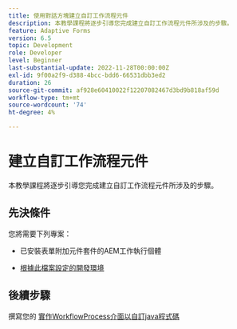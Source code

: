 ```yaml
---
title: 使用對話方塊建立自訂工作流程元件
description: 本教學課程將逐步引導您完成建立自訂工作流程元件所涉及的步驟。
feature: Adaptive Forms
version: 6.5
topic: Development
role: Developer
level: Beginner
last-substantial-update: 2022-11-28T00:00:00Z
exl-id: 9f00a2f9-d388-4bcc-bdd6-66531dbb3ed2
duration: 26
source-git-commit: af928e60410022f12207082467d3bd9b818af59d
workflow-type: tm+mt
source-wordcount: '74'
ht-degree: 4%

---
```


# 建立自訂工作流程元件

本教學課程將逐步引導您完成建立自訂工作流程元件所涉及的步驟。

## 先決條件

您將需要下列專案：

* 已安裝表單附加元件套件的AEM工作執行個體

* [根據此檔案設定的開發環境](https://experienceleague.adobe.com/docs/experience-manager-learn/forms/creating-your-first-osgi-bundle/create-your-first-osgi-bundle.html)

## 後續步驟

撰寫您的 [實作WorkflowProcess介面以自訂java程式碼](./custom-process-step-aem-workflow.md)
